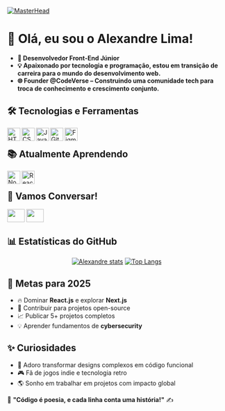 [![MasterHead](https://www.valuehost.com.br/blog/wp-content/uploads/2016/10/linguagens-de-programacao.jpeg.webp)](https://github.com/Lima-allexandre/Lima-allexandre/)
# 👋 Olá, eu sou o Alexandre Lima! 
  - **🚀 Desenvolvedor Front-End Júnior** 
     <br>
  - **💡 Apaixonado por tecnologia e programação, estou em transição de carreira para o mundo do desenvolvimento web.**
     <br>
  - **🌐 Founder @CodeVerse – Construindo uma comunidade tech para troca de conhecimento e crescimento conjunto.**

## 🛠️ **Tecnologias e Ferramentas** 
 <img
   align="left"
   alt="HTML"
   title="HTML"
   width="30px"
   style="padding-right=10px"
   src="https://cdn.jsdelivr.net/gh/devicons/devicon@latest/icons/html5/html5-original.svg"/>
   <img
   align="left"
   alt="CSS"
   title="CSS"
   width="30px"
   style="padding-right=10px"
   src="https://cdn.jsdelivr.net/gh/devicons/devicon@latest/icons/css3/css3-original.svg"/>
    <img
   align="left"
   alt="JavaScript"
   title="JavaScript"
   width="30px"
   style="padding-right=10px"
   src="https://cdn.jsdelivr.net/gh/devicons/devicon@latest/icons/javascript/javascript-original.svg"/>
      <img
   align="left"
   alt="GitHub"
   title="GitHub"
   width="30px"
   style="padding-right=10px"
   src="https://cdn.jsdelivr.net/gh/devicons/devicon@latest/icons/git/git-original.svg"/>
      <img
   align="left"
   alt="Figma"
   title="Figma"
   width="30px"
   style="padding-right=10px"
   src="https://cdn.jsdelivr.net/gh/devicons/devicon@latest/icons/figma/figma-original.svg"/>
   <br>
          
          
          
   


## 📚 **Atualmente Aprendendo**  
 <img
   align="left"
   alt="NodeJs"
   title="NodeJs"
   width="30px"
   style="padding-right=10px"
   src="https://cdn.jsdelivr.net/gh/devicons/devicon@latest/icons/nodejs/nodejs-original.svg" />
          
   <img
   align="left"
   alt="React"
   title="React"
   width="30px"
   style="padding-right=10px"
   src="https://cdn.jsdelivr.net/gh/devicons/devicon@latest/icons/react/react-original.svg" />
          
   <br>


## 💬 **Vamos Conversar!**  
<p align="left">
<a href="https://www.linkedin.com/in/alexandre-lima-costa/"(https://www.linkedin.com/in/alexandre-lima-costa/)" target="blank"><img align="center" src="https://cdn.jsdelivr.net/npm/simple-icons@3.0.1/icons/linkedin.svg" alt="" height="30" width="40" /></a>
<a href="https://www.instagram.com/limaa.allexandre/" target="blank"><img align="center" src="https://cdn.jsdelivr.net/npm/simple-icons@3.0.1/icons/instagram.svg" alt="" height="30" width="40" /></a>
</p>


## 📊 **Estatísticas do GitHub**  
<div align="center">

[![Alexandre stats](https://github-readme-stats.vercel.app/api?username=Lima-allexandre)](https://github.com/anuraghazra/github-readme-stats)
[![Top Langs](https://github-readme-stats.vercel.app/api/top-langs/?username=Lima-allexandre)](https://github.com/anuraghazra/github-readme-stats)

</div>

## 🎯 **Metas para 2025**  
- 🔥 Dominar **React.js** e explorar **Next.js**  
- 🚀 Contribuir para projetos open-source  
- 📈 Publicar 5+ projetos completos  
- 💡 Aprender fundamentos de **cybersecurity**



## ✨ **Curiosidades**  
- 🔧 Adoro transformar designs complexos em código funcional  
- 🎮 Fã de jogos indie e tecnologia retro  
- 🌎 Sonho em trabalhar em projetos com impacto global  

📌 **"Código é poesia, e cada linha conta uma história!"** ✍️
